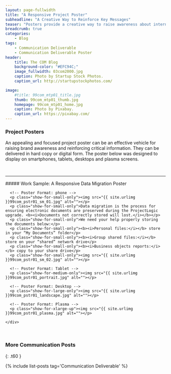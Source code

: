```yaml
---
layout: page-fullwidth
title: "A Responsive Project Poster"
subheadline: "A Creative Way to Reinforce Key Messages"
teaser: "Posters provide a creative way to raise awareness about internal initiatives and reinforce key messages."
breadcrumb: true
categories:
    - Blog
tags:
    - Communication Deliverable
    - Communication Deliverable Poster
header:
    title: The COM Blog
    background-color: "#EFC94C;"
    image_fullwidth: 03com2000.jpg
    caption: Photo by Startup Stock Photos.
    caption_url: http://startupstockphotos.com/

image:
    #title: 99com_mtp01_title.jpg
    thumb: 99com_mtp01_thumb.jpg
    homepage: 99com_mtp01_home.jpg
    caption: Photo by Pixabay.
    caption_url: https://pixabay.com/
---
```


### Project Posters
An appealing and focused project poster can be an effective vehicle for raising brand awareness and reinforcing critical information. They can be delivered in hard copy or digital form. The poster below was designed to display on smartphones, tablets, desktops and plasma screens.

<br>
<hr>
##### Work Sample: A Responsive Data Migration Poster
<br>
<!-- 4 Poster Formats: phone, portrait, landscape, Plasma -->
<div class="row">
    <div class="small-12 columns t30">

      <!-- Poster Format: phone -->
      <p class="show-for-small-only"><img src="{{ site.urlimg }}99com_pstr01_sm_01.jpg" alt=""></p>
      <p class="show-for-small-only">Data migration is the process for ensuring electronic documents are preserved during the ProjectLogic upgrade. <b><i>Documents not correctly stored will lost.</i></b></p>
      <p class="show-for-small-only">We need your help properly storing the documents below:</p>
      <p class="show-for-small-only"><b><i>Personal files:</i></b> store in your “My Documents” folder</p>
      <p class="show-for-small-only"><b><i>Group shared files:</i></b> store on your “shared” network drive</p>
      <p class="show-for-small-only"><b><i>Business objects reports:</i></b> copy to your share drive</p>
      <p class="show-for-small-only"><img src="{{ site.urlimg }}99com_pstr01_sm_02.jpg" alt=""></p>

      <!-- Poster Format: Tablet -->
      <p class="show-for-medium-only"><img src="{{ site.urlimg }}99com_pstr01_portrait.jpg" alt=""></p>

      <!-- Poster Format: Desktop -->
      <p class="show-for-large-only"><img src="{{ site.urlimg }}99com_pstr01_landscape.jpg" alt=""></p>

      <!-- Poster Format: Plasma -->
      <p class="show-for-xlarge-up"><img src="{{ site.urlimg }}99com_pstr01_plasma.jpg" alt=""></p>

    </div>
</div>

<br>

### More Communication Posts
{: .t60 }

{% include list-posts tag='Communication Deliverable' %}
